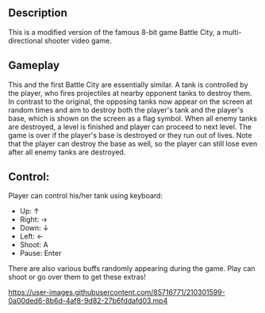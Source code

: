## Description

This is a modified version of the famous 8-bit game Battle City, a multi-directional shooter video game.

## Gameplay

This and the first Battle City are essentially similar. A tank is controlled by the player, who fires projectiles at
nearby opponent tanks to destroy them. In contrast to the original, the opposing tanks now appear on the screen at
random times and aim to destroy both the player's tank and the player's base, which is shown on the screen as a flag
symbol. When all enemy tanks are destroyed, a level is finished and player can proceed to next level. The game is over
if the player's base is destroyed or they run out of lives. Note that the player can destroy the base as well, so the
player can still lose even after all enemy tanks are destroyed.

## Control:

Player can control his/her tank using keyboard:

+ Up: ↑
+ Right: →
+ Down: ↓
+ Left: ←
+ Shoot: A
+ Pause: Enter 

There are also various buffs randomly appearing during the game. Play can shoot or go over them to get these extras! 



https://user-images.githubusercontent.com/85716771/210301599-0a00ded6-8b6d-4af8-9d82-27b6fddafd03.mp4

